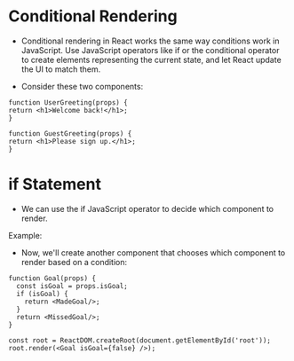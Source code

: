 # Conditional Rendering

- Conditional rendering in React works the same way conditions work in JavaScript. Use JavaScript operators like if or the conditional operator to create elements representing the current state, and let React update the UI to match them.

- Consider these two components:

```
function UserGreeting(props) {
return <h1>Welcome back!</h1>;
}
```

```
function GuestGreeting(props) {
return <h1>Please sign up.</h1>;
}
```

# if Statement

- We can use the if JavaScript operator to decide which component to render.

Example:

- Now, we'll create another component that chooses which component to render based on a condition:

```
function Goal(props) {
  const isGoal = props.isGoal;
  if (isGoal) {
    return <MadeGoal/>;
  }
  return <MissedGoal/>;
}

const root = ReactDOM.createRoot(document.getElementById('root'));
root.render(<Goal isGoal={false} />);
```
